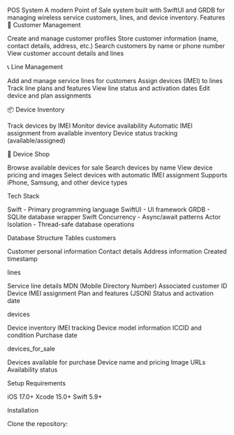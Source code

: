 POS System
A modern Point of Sale system built with SwiftUI and GRDB for managing wireless service customers, lines, and device inventory.
Features
📱 Customer Management

Create and manage customer profiles
Store customer information (name, contact details, address, etc.)
Search customers by name or phone number
View customer account details and lines

📞 Line Management

Add and manage service lines for customers
Assign devices (IMEI) to lines
Track line plans and features
View line status and activation dates
Edit device and plan assignments

📦 Device Inventory

Track devices by IMEI
Monitor device availability
Automatic IMEI assignment from available inventory
Device status tracking (available/assigned)

🛒 Device Shop

Browse available devices for sale
Search devices by name
View device pricing and images
Select devices with automatic IMEI assignment
Supports iPhone, Samsung, and other device types

Tech Stack

Swift - Primary programming language
SwiftUI - UI framework
GRDB - SQLite database wrapper
Swift Concurrency - Async/await patterns
Actor Isolation - Thread-safe database operations

Database Structure
Tables
customers

Customer personal information
Contact details
Address information
Created timestamp

lines

Service line details
MDN (Mobile Directory Number)
Associated customer ID
Device IMEI assignment
Plan and features (JSON)
Status and activation date

devices

Device inventory
IMEI tracking
Device model information
ICCID and condition
Purchase date

devices_for_sale

Devices available for purchase
Device name and pricing
Image URLs
Availability status

Setup
Requirements

iOS 17.0+
Xcode 15.0+
Swift 5.9+

Installation

Clone the repository:

